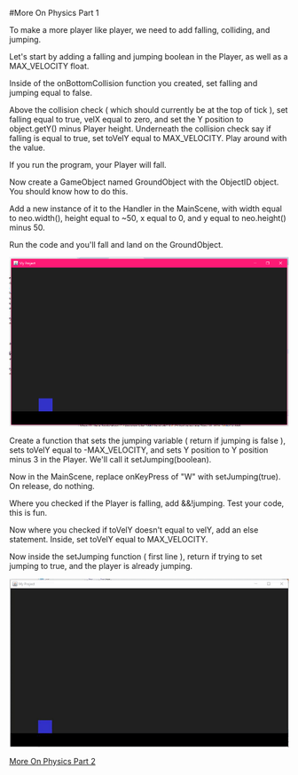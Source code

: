 #More On Physics Part 1

To make a more player like player, we need to add falling, colliding, and jumping.

Let's start by adding a falling and jumping boolean in the Player, as well as a MAX_VELOCITY float.

Inside of the onBottomCollision function you created, set falling and jumping equal to false.

Above the collision check ( which should currently be at the top of tick ), set falling equal to true, velX equal to zero, and set the Y position to object.getY() minus Player height. Underneath the collision check say if falling is equal to true, set toVelY equal to MAX_VELOCITY. Play around with the value.

If you run the program, your Player will fall.

Now create a GameObject named GroundObject with the ObjectID object. You should know how to do this.

Add a new instance of it to the Handler in the MainScene, with width equal to neo.width(), height equal to ~50, x equal to 0, and y equal to neo.height() minus 50.

Run the code and you'll fall and land on the GroundObject.

![Screenshot](https://raw.githubusercontent.com/JediBurrell/neo/master/documentation/images/on_the_ground.PNG)

Create a function that sets the jumping variable ( return if jumping is false ), sets toVelY equal to -MAX_VELOCITY, and sets Y position to Y position minus 3 in the Player. We'll call it setJumping(boolean).

Now in the MainScene, replace onKeyPress of "W" with setJumping(true). On release, do nothing.

Where you checked if the Player is falling, add &&!jumping. Test your code, this is fun.

Now where you checked if toVelY doesn't equal to velY, add an else statement. Inside, set toVelY equal to MAX_VELOCITY.

Now inside the setJumping function ( first line ), return if trying to set jumping to true, and the player is already jumping.

![Screenshot](https://raw.githubusercontent.com/JediBurrell/neo/master/documentation/images/jumping.gif)

[More On Physics Part 2](https://github.com/JediBurrell/neo/blob/master/documentation/more_on_physics_2.md)